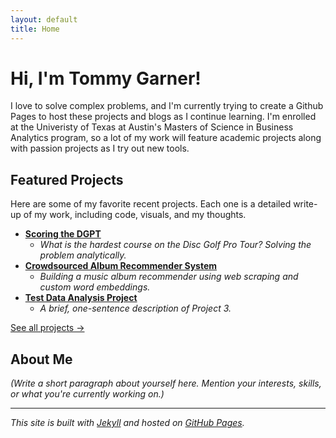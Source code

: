 ```yaml
---
layout: default
title: Home
---
```


# Hi, I'm Tommy Garner!

I love to solve complex problems, and I'm currently trying to create a Github Pages to host these projects and blogs as I continue learning. I'm enrolled at the Univeristy of Texas at Austin's Masters of Science in Business Analytics program, so a lot of my work will feature academic projects along with passion projects as I try out new tools.

## Featured Projects

Here are some of my favorite recent projects. Each one is a detailed write-up of my work, including code, visuals, and my thoughts.

* **[Scoring the DGPT](https://tommygarner.github.io/2025/08/24/scoring-the-dgpt.html)**
    * *What is the hardest course on the Disc Golf Pro Tour? Solving the problem analytically.*
* **[Crowdsourced Album Recommender System](https://tommygarner.github.io/2026/09/26/recommender-system.html)**
    * *Building a music album recommender using web scraping and custom word embeddings.*
* **[Test Data Analysis Project](/projects/test-data-analysis-project.html)**
    * *A brief, one-sentence description of Project 3.*

[See all projects →](URL_to_your_projects_page_if_you_create_one)

## About Me

*(Write a short paragraph about yourself here. Mention your interests, skills, or what you're currently working on.)*

---

*This site is built with [Jekyll](https://jekyllrb.com/) and hosted on [GitHub Pages](https://docs.github.com/en/pages).*
